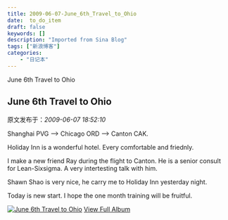```yaml
---
title: 2009-06-07-June_6th_Travel_to_Ohio
date:  to_do_item
draft: false
keywords: []
description: "Imported from Sina Blog"
tags: ["新浪博客"]
categories: 
    - "日记本"
---
```

June 6th Travel to Ohio
## June 6th Travel to Ohio

 原文发布于：*2009-06-07 18:52:10*

Shanghai PVG &ndash;> Chicago ORD &ndash;>
Canton CAK.

Holiday Inn is a wonderful hotel. Every comfortable and
friednly.

I make a new friend Ray during the flight to Canton. He is a
senior consult for Lean-Sixsigma. A very intertesting talk with
him.

Shawn Shao is very nice, he carry me to Holiday Inn yesterday
night.

Today is new start. I hope the one month training will be
fruitful.

[![June&nbsp;<wbr>6th&nbsp;<wbr>Travel&nbsp;<wbr>to&nbsp;<wbr>Ohio](https&#58;//lpqaaa.bay.livefilestore.com/y1mT9U75jOY6wJIj9uVd1xLd1pwJ9_Zm4M8eqyxWtS2nFwCuLfbL4lIQuQcNKXBkN33QAGkfFWLsLM5m_Gbscx4O_j0XhvNymCbFMr9LjcSh24qnROGMC7nXk9n8zQYDzs72-MRDZZ-2SkOa0MyDwB32Q/InlineRepresentation330355da-c1bc-48cc-9bc5-c2692ab5ace6[3].jpg)](http&#58;//cid-21498be546db23d6.skydrive.live.com/redir.aspx?page=browse&amp;resid=21498BE546DB23D6!1441&amp;ct=photos)
[
View Full Album](http&#58;//cid-21498be546db23d6.skydrive.live.com/redir.aspx?page=browse&amp;resid=21498BE546DB23D6!1441&amp;ct=photos)


